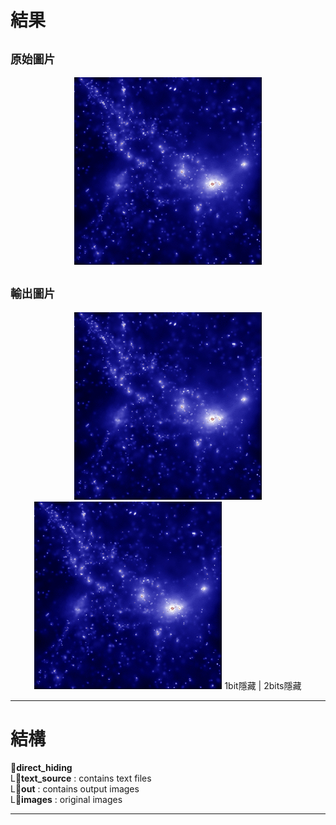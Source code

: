 # 結果
## `原始圖片`
<p align="center">
  <img src="/direct_hiding/images/image.jpg" width="300" alt="original image">
</p>

## `輸出圖片`
<p align="center">

  <img src="/direct_hiding/out/out_0.bmp" width="300">  
  <img src="/direct_hiding/out/out_1.bmp" width="300">  
  1bit隱藏 | 2bits隱藏
</p>


---

# 結構
:file_folder:**direct_hiding**  
  L:file_folder:**text_source** : contains text files  
  L:file_folder:**out** : contains output images  
  L:file_folder:**images** : original images  

---

#

